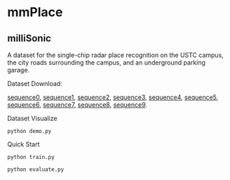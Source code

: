 # mmPlace
## milliSonic
A dataset for the single-chip radar place recognition on the USTC campus, the city roads surrounding the campus, and an underground parking garage.

Dataset Download: 

[sequence0](https://rec.ustc.edu.cn/share/837d1900-e285-11ee-beab-117b9977ba52), [sequence1](https://rec.ustc.edu.cn/share/9bbd6940-e285-11ee-a626-27e654955f5e), [sequence2](https://rec.ustc.edu.cn/share/b3979130-e285-11ee-a90d-29b2443f8aec), [sequence3](https://rec.ustc.edu.cn/share/eb62b480-e285-11ee-b6d4-6b28ce4000c0), [sequence4](https://rec.ustc.edu.cn/share/fc319a80-e285-11ee-8e77-6bfe0b7f5e63), [sequence5](https://rec.ustc.edu.cn/share/05e67c00-e286-11ee-8ed8-5941a784c6b2), [sequence6](https://rec.ustc.edu.cn/share/101d0440-e286-11ee-81cf-114a8a8eb1ec), [sequence7](https://rec.ustc.edu.cn/share/1a7ba840-e286-11ee-9191-0f93fff32c26), [sequence8](https://rec.ustc.edu.cn/share/1a7ba840-e286-11ee-9191-0f93fff32c26), [sequence9](https://rec.ustc.edu.cn/share/2de2fe60-e286-11ee-8be2-5fbcb987180b). 

Dataset Visualize
```
python demo.py
```

Quick Start
```
python train.py

python evaluate.py
```
